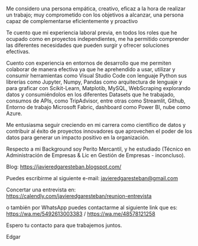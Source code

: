 Me considero una persona empática, creativo, eficaz a la hora de realizar un trabajo; muy comprometido con los objetivos a alcanzar, una persona capaz de complementarse eficientemente y proactivo

Te cuento que mi experiencia laboral previa, en todos los roles que he ocupado como en proyectos independientes, me ha permitido comprender las diferentes necesidades que pueden surgir y ofrecer soluciones efectivas.

Cuento con experiencia en entornos de desarrollo que me permiten colaborar de manera efectiva ya que he aprehendido a usar, utilizar y consumir herramientas como Visual Studio Code con lenguaje Python sus librerías como Jupyter, Numpy, Pandas como arquitectura de lenguaje y para graficar con Scikit-Learn, Matplotib, MySQL, WebScraping explorando datos y consumiéndolos en los diferentes Datasets que he trabajado, consumos de APIs, como TripAdvisor, entre otras como Streamlit, Github, Entorno de trabajo Microsoft Fabric, dashboard como Power BI, nube como Azure.

Me entusiasma seguir creciendo en mi carrera como científico de datos y contribuir al éxito de proyectos innovadores que aprovechen el poder de los datos para generar un impacto positivo en la organización.

Respecto a mi Background soy Perito Mercantil, y he estudiado (Técnico en Administración de Empresas & Lic en Gestión de Empresas - inconcluso).

Blog: https://javieredgaresteban.blogspot.com/

Puedes escribirme al siguiente e-mail: javieredgaresteban@gmail.com 

Concertar una entrevista en: https://calendly.com/javieredgaresteban/reunion-entrevista 

o también por WhatsApp puedes contactarme al siguiente link que es: https://wa.me/5492613003383 / https://wa.me/48578121258

Espero tu contacto para que trabajemos juntos.

Edgar

<!---
JavierEdgarEsteban77/JavierEdgarEsteban77 is a ✨ special ✨ repository because its `README.md` (this file) appears on your GitHub profile.
You can click the Preview link to take a look at your changes.
--->
